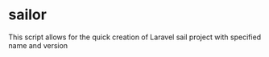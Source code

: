 # sailor
This script allows for the quick creation of Laravel sail project with specified name and version
